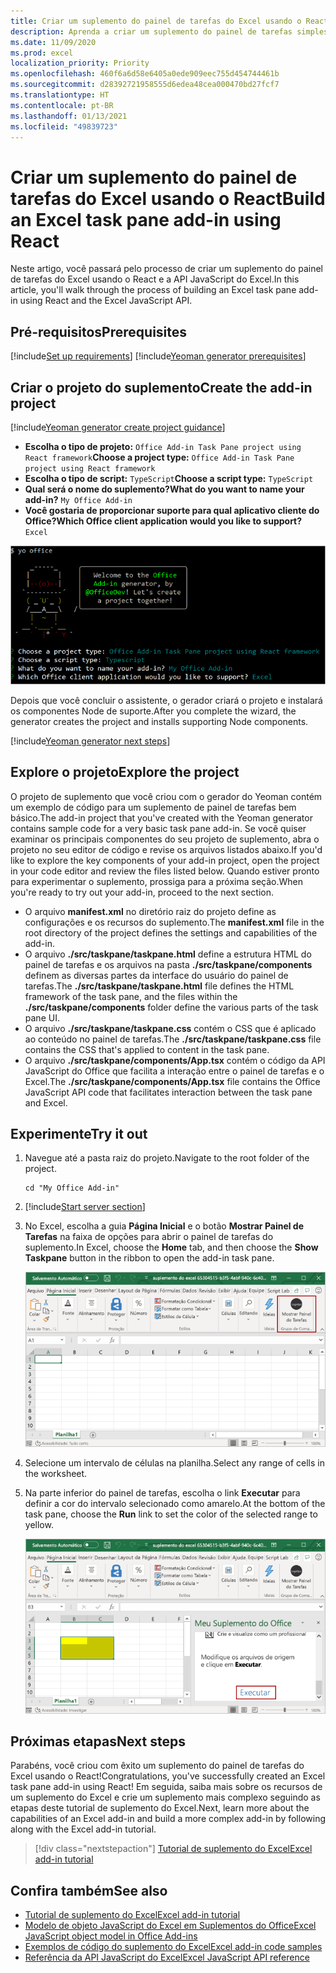 ```yaml
---
title: Criar um suplemento do painel de tarefas do Excel usando o React
description: Aprenda a criar um suplemento do painel de tarefas simples do Excel usando a API do Office JS e reagir.
ms.date: 11/09/2020
ms.prod: excel
localization_priority: Priority
ms.openlocfilehash: 460f6a6d58e6405a0ede909eec755d454744461b
ms.sourcegitcommit: d28392721958555d6edea48cea000470bd27fcf7
ms.translationtype: HT
ms.contentlocale: pt-BR
ms.lasthandoff: 01/13/2021
ms.locfileid: "49839723"
---
```

# <a name="build-an-excel-task-pane-add-in-using-react"></a><span data-ttu-id="bf8c5-103">Criar um suplemento do painel de tarefas do Excel usando o React</span><span class="sxs-lookup"><span data-stu-id="bf8c5-103">Build an Excel task pane add-in using React</span></span>

<span data-ttu-id="bf8c5-104">Neste artigo, você passará pelo processo de criar um suplemento do painel de tarefas do Excel usando o React e a API JavaScript do Excel.</span><span class="sxs-lookup"><span data-stu-id="bf8c5-104">In this article, you'll walk through the process of building an Excel task pane add-in using React and the Excel JavaScript API.</span></span>

## <a name="prerequisites"></a><span data-ttu-id="bf8c5-105">Pré-requisitos</span><span class="sxs-lookup"><span data-stu-id="bf8c5-105">Prerequisites</span></span>

[!include[Set up requirements](../includes/set-up-dev-environment-beforehand.md)]
[!include[Yeoman generator prerequisites](../includes/quickstart-yo-prerequisites.md)]

## <a name="create-the-add-in-project"></a><span data-ttu-id="bf8c5-106">Criar o projeto do suplemento</span><span class="sxs-lookup"><span data-stu-id="bf8c5-106">Create the add-in project</span></span>

[!include[Yeoman generator create project guidance](../includes/yo-office-command-guidance.md)]

- <span data-ttu-id="bf8c5-107">**Escolha o tipo de projeto:** `Office Add-in Task Pane project using React framework`</span><span class="sxs-lookup"><span data-stu-id="bf8c5-107">**Choose a project type:** `Office Add-in Task Pane project using React framework`</span></span>
- <span data-ttu-id="bf8c5-108">**Escolha o tipo de script:** `TypeScript`</span><span class="sxs-lookup"><span data-stu-id="bf8c5-108">**Choose a script type:** `TypeScript`</span></span>
- <span data-ttu-id="bf8c5-109">**Qual será o nome do suplemento?**</span><span class="sxs-lookup"><span data-stu-id="bf8c5-109">**What do you want to name your add-in?**</span></span> `My Office Add-in`
- <span data-ttu-id="bf8c5-110">**Você gostaria de proporcionar suporte para qual aplicativo cliente do Office?**</span><span class="sxs-lookup"><span data-stu-id="bf8c5-110">**Which Office client application would you like to support?**</span></span> `Excel`

![Captura de tela da interface de linha de comando do gerador do suplemento do Yeoman Office, com o tipo de projeto definido para a estrutura React](../images/yo-office-excel-react-2.png)

<span data-ttu-id="bf8c5-112">Depois que você concluir o assistente, o gerador criará o projeto e instalará os componentes Node de suporte.</span><span class="sxs-lookup"><span data-stu-id="bf8c5-112">After you complete the wizard, the generator creates the project and installs supporting Node components.</span></span>

[!include[Yeoman generator next steps](../includes/yo-office-next-steps.md)]

## <a name="explore-the-project"></a><span data-ttu-id="bf8c5-113">Explore o projeto</span><span class="sxs-lookup"><span data-stu-id="bf8c5-113">Explore the project</span></span>

<span data-ttu-id="bf8c5-114">O projeto de suplemento que você criou com o gerador do Yeoman contém um exemplo de código para um suplemento de painel de tarefas bem básico.</span><span class="sxs-lookup"><span data-stu-id="bf8c5-114">The add-in project that you've created with the Yeoman generator contains sample code for a very basic task pane add-in.</span></span> <span data-ttu-id="bf8c5-115">Se você quiser examinar os principais componentes do seu projeto de suplemento, abra o projeto no seu editor de código e revise os arquivos listados abaixo.</span><span class="sxs-lookup"><span data-stu-id="bf8c5-115">If you'd like to explore the key components of your add-in project, open the project in your code editor and review the files listed below.</span></span> <span data-ttu-id="bf8c5-116">Quando estiver pronto para experimentar o suplemento, prossiga para a próxima seção.</span><span class="sxs-lookup"><span data-stu-id="bf8c5-116">When you're ready to try out your add-in, proceed to the next section.</span></span>

- <span data-ttu-id="bf8c5-117">O arquivo **manifest.xml** no diretório raiz do projeto define as configurações e os recursos do suplemento.</span><span class="sxs-lookup"><span data-stu-id="bf8c5-117">The **manifest.xml** file in the root directory of the project defines the settings and capabilities of the add-in.</span></span>
- <span data-ttu-id="bf8c5-118">O arquivo **./src/taskpane/taskpane.html** define a estrutura HTML do painel de tarefas e os arquivos na pasta **./src/taskpane/components** definem as diversas partes da interface do usuário do painel de tarefas.</span><span class="sxs-lookup"><span data-stu-id="bf8c5-118">The **./src/taskpane/taskpane.html** file defines the HTML framework of the task pane, and the files within the **./src/taskpane/components** folder define the various parts of the task pane UI.</span></span>
- <span data-ttu-id="bf8c5-119">O arquivo **./src/taskpane/taskpane.css** contém o CSS que é aplicado ao conteúdo no painel de tarefas.</span><span class="sxs-lookup"><span data-stu-id="bf8c5-119">The **./src/taskpane/taskpane.css** file contains the CSS that's applied to content in the task pane.</span></span>
- <span data-ttu-id="bf8c5-120">O arquivo **./src/taskpane/components/App.tsx** contém o código da API JavaScript do Office que facilita a interação entre o painel de tarefas e o Excel.</span><span class="sxs-lookup"><span data-stu-id="bf8c5-120">The **./src/taskpane/components/App.tsx** file contains the Office JavaScript API code that facilitates interaction between the task pane and Excel.</span></span>

## <a name="try-it-out"></a><span data-ttu-id="bf8c5-121">Experimente</span><span class="sxs-lookup"><span data-stu-id="bf8c5-121">Try it out</span></span>

1. <span data-ttu-id="bf8c5-122">Navegue até a pasta raiz do projeto.</span><span class="sxs-lookup"><span data-stu-id="bf8c5-122">Navigate to the root folder of the project.</span></span>

    ```command&nbsp;line
    cd "My Office Add-in"
    ```

2. [!include[Start server section](../includes/quickstart-yo-start-server-excel.md)] 

3. <span data-ttu-id="bf8c5-123">No Excel, escolha a guia **Página Inicial** e o botão **Mostrar Painel de Tarefas** na faixa de opções para abrir o painel de tarefas do suplemento.</span><span class="sxs-lookup"><span data-stu-id="bf8c5-123">In Excel, choose the **Home** tab, and then choose the **Show Taskpane** button in the ribbon to open the add-in task pane.</span></span>

    ![Captura de tela do menu da página inicial do Excel, com o botão Mostrar Painel de Tarefas realçado](../images/excel-quickstart-addin-3b.png)

4. <span data-ttu-id="bf8c5-125">Selecione um intervalo de células na planilha.</span><span class="sxs-lookup"><span data-stu-id="bf8c5-125">Select any range of cells in the worksheet.</span></span>

5. <span data-ttu-id="bf8c5-126">Na parte inferior do painel de tarefas, escolha o link **Executar** para definir a cor do intervalo selecionado como amarelo.</span><span class="sxs-lookup"><span data-stu-id="bf8c5-126">At the bottom of the task pane, choose the **Run** link to set the color of the selected range to yellow.</span></span>

    ![Captura de tela do Excel, com o painel de tarefas do suplemento aberto e o botão Executar realçado no painel de tarefas do suplemento](../images/excel-quickstart-addin-3c.png)

## <a name="next-steps"></a><span data-ttu-id="bf8c5-128">Próximas etapas</span><span class="sxs-lookup"><span data-stu-id="bf8c5-128">Next steps</span></span>

<span data-ttu-id="bf8c5-129">Parabéns, você criou com êxito um suplemento do painel de tarefas do Excel usando o React!</span><span class="sxs-lookup"><span data-stu-id="bf8c5-129">Congratulations, you've successfully created an Excel task pane add-in using React!</span></span> <span data-ttu-id="bf8c5-130">Em seguida, saiba mais sobre os recursos de um suplemento do Excel e crie um suplemento mais complexo seguindo as etapas deste tutorial de suplemento do Excel.</span><span class="sxs-lookup"><span data-stu-id="bf8c5-130">Next, learn more about the capabilities of an Excel add-in and build a more complex add-in by following along with the Excel add-in tutorial.</span></span>

> [!div class="nextstepaction"]
> [<span data-ttu-id="bf8c5-131">Tutorial de suplemento do Excel</span><span class="sxs-lookup"><span data-stu-id="bf8c5-131">Excel add-in tutorial</span></span>](../tutorials/excel-tutorial.md)

## <a name="see-also"></a><span data-ttu-id="bf8c5-132">Confira também</span><span class="sxs-lookup"><span data-stu-id="bf8c5-132">See also</span></span>

* [<span data-ttu-id="bf8c5-133">Tutorial de suplemento do Excel</span><span class="sxs-lookup"><span data-stu-id="bf8c5-133">Excel add-in tutorial</span></span>](../tutorials/excel-tutorial.md)
* [<span data-ttu-id="bf8c5-134">Modelo de objeto JavaScript do Excel em Suplementos do Office</span><span class="sxs-lookup"><span data-stu-id="bf8c5-134">Excel JavaScript object model in Office Add-ins</span></span>](../excel/excel-add-ins-core-concepts.md)
* [<span data-ttu-id="bf8c5-135">Exemplos de código do suplemento do Excel</span><span class="sxs-lookup"><span data-stu-id="bf8c5-135">Excel add-in code samples</span></span>](https://developer.microsoft.com/office/gallery/?filterBy=Samples,Excel)
* [<span data-ttu-id="bf8c5-136">Referência da API JavaScript do Excel</span><span class="sxs-lookup"><span data-stu-id="bf8c5-136">Excel JavaScript API reference</span></span>](../reference/overview/excel-add-ins-reference-overview.md)